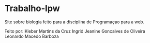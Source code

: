 # Trabalho-lpw
Site sobre biologia feito para a disciplina de Programaçao para a web.

Feito por:
Kleber Martins da Cruz
Ingrid Jeanine Goncalves de Oliveira
Leonardo Macedo Barboza
